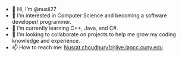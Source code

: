 - 👋 Hi, I’m @nusii27
- 👀 I’m interested in Computer Science and becoming a software developer/ programmer.
- 🌱 I’m currently learning C++, Java, and C#. 
- 💞️ I’m looking to collaborate on projects to help me grow my coding knowledge and experience.
- 📫 How to reach me: Nusrat.choudhury1@live.lagcc.cuny.edu

<!---
nusii27/nusii27 is a ✨ special ✨ repository because its `README.md` (this file) appears on your GitHub profile.
You can click the Preview link to take a look at your changes.
--->
